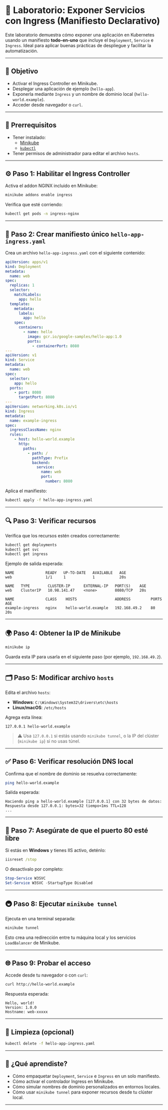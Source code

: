 # 🧪 Laboratorio: Exponer Servicios con Ingress (Manifiesto Declarativo)

Este laboratorio demuestra cómo exponer una aplicación en Kubernetes usando un manifiesto **todo-en-uno** que incluye el `Deployment`, `Service` e `Ingress`. Ideal para aplicar buenas prácticas de despliegue y facilitar la automatización.

---

## 🎯 Objetivo

* Activar el Ingress Controller en Minikube.
* Desplegar una aplicación de ejemplo (`hello-app`).
* Exponerla mediante `Ingress` y un nombre de dominio local (`hello-world.example`).
* Acceder desde navegador o `curl`.

---

## 🧱 Prerrequisitos

* Tener instalado:
  * [Minikube](https://minikube.sigs.k8s.io/docs/start/)
  * [`kubectl`](https://kubernetes.io/docs/tasks/tools/)
* Tener permisos de administrador para editar el archivo `hosts`.

---

## ⚙️ Paso 1: Habilitar el Ingress Controller

Activa el addon NGINX incluido en Minikube:

```bash
minikube addons enable ingress
````

Verifica que esté corriendo:

```bash
kubectl get pods -n ingress-nginx
```

---

## 📄 Paso 2: Crear manifiesto único `hello-app-ingress.yaml`

Crea un archivo `hello-app-ingress.yaml` con el siguiente contenido:

```yaml
apiVersion: apps/v1
kind: Deployment
metadata:
  name: web
spec:
  replicas: 1
  selector:
    matchLabels:
      app: hello
  template:
    metadata:
      labels:
        app: hello
    spec:
      containers:
        - name: hello
          image: gcr.io/google-samples/hello-app:1.0
          ports:
            - containerPort: 8080
---
apiVersion: v1
kind: Service
metadata:
  name: web
spec:
  selector:
    app: hello
  ports:
    - port: 8080
      targetPort: 8080
---
apiVersion: networking.k8s.io/v1
kind: Ingress
metadata:
  name: example-ingress
spec:
  ingressClassName: nginx
  rules:
    - host: hello-world.example
      http:
        paths:
          - path: /
            pathType: Prefix
            backend:
              service:
                name: web
                port:
                  number: 8080
```

Aplica el manifiesto:

```bash
kubectl apply -f hello-app-ingress.yaml
```

---

## 🔍 Paso 3: Verificar recursos

Verifica que los recursos estén creados correctamente:

```bash
kubectl get deployments
kubectl get svc
kubectl get ingress
```

Ejemplo de salida esperada:

```
NAME              READY   UP-TO-DATE   AVAILABLE   AGE
web               1/1     1            1           20s

NAME   TYPE        CLUSTER-IP      EXTERNAL-IP   PORT(S)    AGE
web    ClusterIP   10.98.141.47    <none>        8080/TCP   20s

NAME              CLASS    HOSTS                 ADDRESS         PORTS   AGE
example-ingress   nginx    hello-world.example   192.168.49.2    80      20s
```

---

## 🌍 Paso 4: Obtener la IP de Minikube

```bash
minikube ip
```

Guarda esta IP para usarla en el siguiente paso (por ejemplo, `192.168.49.2`).

---

## 🗂️ Paso 5: Modificar archivo `hosts`

Edita el archivo `hosts`:

* **Windows**: `C:\Windows\System32\drivers\etc\hosts`
* **Linux/macOS**: `/etc/hosts`

Agrega esta línea:

```
127.0.0.1 hello-world.example
```

> ⚠️ Usa `127.0.0.1` si estás usando `minikube tunnel`, o la IP del clúster (`minikube ip`) si no usas túnel.

---

## ✅ Paso 6: Verificar resolución DNS local

Confirma que el nombre de dominio se resuelva correctamente:

```bash
ping hello-world.example
```

Salida esperada:

```
Haciendo ping a hello-world.example [127.0.0.1] con 32 bytes de datos:
Respuesta desde 127.0.0.1: bytes=32 tiempo<1ms TTL=128
...
```

---

## 🔌 Paso 7: Asegúrate de que el puerto 80 esté libre

Si estás en **Windows** y tienes IIS activo, deténlo:

```cmd
iisreset /stop
```

O desactívalo por completo:

```powershell
Stop-Service W3SVC
Set-Service W3SVC -StartupType Disabled
```

---

## 🚇 Paso 8: Ejecutar `minikube tunnel`

Ejecuta en una terminal separada:

```bash
minikube tunnel
```

Esto crea una redirección entre tu máquina local y los servicios `LoadBalancer` de Minikube.

---

## 🌐 Paso 9: Probar el acceso

Accede desde tu navegador o con `curl`:

```bash
curl http://hello-world.example
```

Respuesta esperada:

```
Hello, world!
Version: 1.0.0
Hostname: web-xxxxx
```

---

## 🧹 Limpieza (opcional)

```bash
kubectl delete -f hello-app-ingress.yaml
```

---

## 🧠 ¿Qué aprendiste?

* Cómo empaquetar `Deployment`, `Service` e `Ingress` en un solo manifiesto.
* Cómo activar el controlador Ingress en Minikube.
* Cómo simular nombres de dominio personalizados en entornos locales.
* Cómo usar `minikube tunnel` para exponer recursos desde tu clúster local.

---
